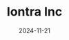 ---  
layout: startup_page  
title: "Iontra Inc"  
id: "iontra.com"  
permalink: "/iontrainciontra.com11212024/"  
website: "https://iontra.com/"  
funding_round: "Series C"  
funding_amount: "$45M"  
investors: "Volta Energy Technologies"  
about: "Iontra Inc develops next-generation battery charging technology, focusing on microcontrollers (MCUs) that maximize battery performance and efficiency. Their technology improves battery cycle life and charge speed, enhances safety, and reduces costs for a wide range of consumer and industrial products. Iontra's MCU also includes advanced cybersecurity features and high-speed peripherals."  
markets: "Battery Technology, Semiconductors, Energy, Renewable Energy"  
hq: "Centennial, Colorado, United States"  
founded_year: "2013"  
linkedin: "https://www.linkedin.com/company/iontra"  
twitter: ""  
instagram: ""  
facebook: ""  
crunchbase: "https://www.crunchbase.com/organization/iontra"  
pitchbook: ""  

date_display: "21-Nov-2024"  
date: "2024-11-21"

# SEO Optimization  
meta_title: "Iontra Inc - Series C Funding ($45M)"  
meta_description: "Iontra Inc, Iontra Inc develops next-generation battery charging technology, focusing on microcontrollers (MCUs) that maximize battery performance and efficiency...."  
meta_keywords: "Iontra Inc, Battery Technology, Semiconductors, Energy, Renewable Energy, Series C funding"  
canonical_url: "https://startup.projectstartups.com/iontrainciontra.com11212024/"  
---